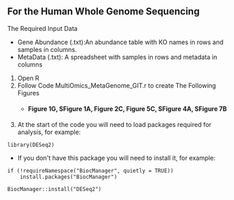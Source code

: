 ## For the Human Whole Genome Sequencing
The Required Input Data
* Gene Abundance (.txt):An abundance table with KO names in rows and samples in columns.
* MetaData (.txt): A spreadsheet with samples in rows and metadata in columns

1. Open R
1. Follow Code MultiOmics_MetaGenome_GIT.r to create The Following Figures
    * #### Figure 1G, SFigure 1A, Figure 2C, Figure 5C, SFigure 4A, SFigure 7B
1. At the start of the code you will need to load packages required for analysis, for example:
```
library(DESeq2)
```
* If you don't have this package you will need to install it, for example:

```
if (!requireNamespace("BiocManager", quietly = TRUE))
    install.packages("BiocManager")

BiocManager::install("DESeq2")
```
